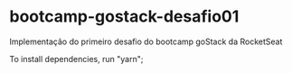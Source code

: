 # bootcamp-gostack-desafio01
Implementação do primeiro desafio do bootcamp goStack da RocketSeat

To install dependencies, run "yarn";
